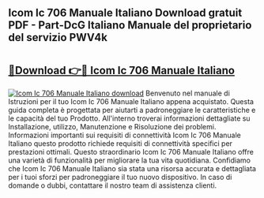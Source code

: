 ## Icom Ic 706 Manuale Italiano Download gratuit PDF - Part-DcG Italiano Manuale del proprietario del servizio PWV4k

# <h2><a href="http://df97ye.blite.top/?on=Icom+Ic+706+Manuale+Italiano">🔗Download 👉🔴 Icom Ic 706 Manuale Italiano</a></h2>

[![Icom Ic 706 Manuale Italiano download](https://i.imgur.com/lujVjoI.png)](http://df97ye.blite.top/?on=Icom+Ic+706+Manuale+Italiano)
Benvenuto nel manuale di Istruzioni per il tuo Icom Ic 706 Manuale Italiano appena acquistato. Questa guida completa è progettata per aiutarti a padroneggiare le caratteristiche e le capacità del tuo Prodotto. All'interno troverai informazioni dettagliate su Installazione, utilizzo, Manutenzione e Risoluzione dei problemi. Informazioni importanti sui requisiti di connettività Icom Ic 706 Manuale Italiano questo prodotto richiede requisiti di connettività specifici per prestazioni ottimali. Questo straordinario Icom Ic 706 Manuale Italiano offre una varietà di funzionalità per migliorare la tua vita quotidiana. Confidiamo che Icom Ic 706 Manuale Italiano sia stata una risorsa accurata e dettagliata per i tuoi sforzi per padroneggiare il tuo nuovo dispositivo. In caso di domande o dubbi, contattare il nostro team di assistenza clienti.
